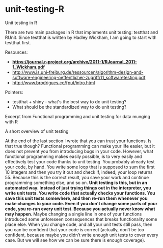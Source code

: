 # unit-testing-R
Unit testing in R

There are two main packages in R that implements unit testing: testthat and RUnit. Since testthat is written by Hadley Wickham, I am going to start with testthat first.

Resources:
* **https://journal.r-project.org/archive/2011-1/RJournal_2011-1_Wickham.pdf**
* http://www.is.uni-freiburg.de/ressourcen/algorithm-design-and-software-engineering-oeffentlicher-zugriff/11_softwaretesting.pdf
* http://www.brodrigues.co/fput/intro.html


Pointers:
* testthat + shiny - what's the best way to do unit testing?
* What should be the standardized way to do unit testing?

Excerpt from Functional programming and unit testing for data munging with R

A short overview of unit testing

At the end of the last section I wrote that you can trust your functions. Is that true though? Functional programming can make your life easier, but it does not prevent you from introducing bugs in your code. However, what functional programming makes easily possible, is to very easily and effectively test your code thanks to unit testing. You probably already test your code, by hand. You write some loop that is supposed to sum the first 10 integers and then you try it out and check if, indeed, your loop returns 55. Because this is the correct result, you save your work and continue programming something else, and so on. **Unit testing is this, but in an automated way. Instead of just trying things out in the interpreter, you write unit tests. You write code that actually checks your functions. You save this unit tests somewhere, and then re-run them whenever you make changes to your code. Even if you don’t change some parts of your code, you re-run every unit test. Because you actually never know what may happen**. Maybe changing a single line in one of your functions introduced some unforeseen consequences that breaks functionality some place else. When you change code, and all your unit tests still pass, then you can be confident that your code is correct (actually, don’t be too confident, because maybe you didn’t write enough unit tests to cover every case. But we will see how we can be sure there is enough coverage).